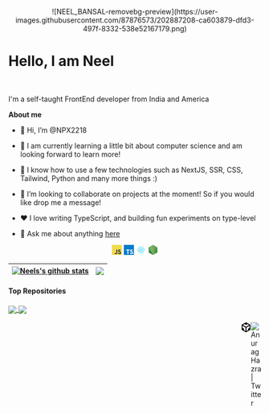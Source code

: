 
<!---
NPX2218/NPX2218 is a ✨ special ✨ repository because its `README.md` (this file) appears on your GitHub profile.
You can click the Preview link to take a look at your changes.
--->

<p align="center">![NEEL_BANSAL-removebg-preview](https://user-images.githubusercontent.com/87876573/202887208-ca603879-dfd3-497f-8332-538e52167179.png)
<h1>Hello, I am Neel</h1></a></p>

<br />

I'm a self-taught FrontEnd developer from India and America

**About me**

- 👋 Hi, I’m @NPX2218
- 👀 I am currently learning a little bit about computer science and am looking forward to learn more!
- 🌱 I know how to use a few technologies such as NextJS, SSR, CSS, Tailwind, Python and many more things :)
- 💞️ I’m looking to collaborate on projects at the moment! So if you would like drop me a message!

- ❤️ I love writing TypeScript, and building fun experiments on type-level

- 💬 Ask me about anything [here](https://github.com/NPX2218/NPX2218/issues)

<div align="center">
  

<code><img height="20" alt="javascript" src="https://raw.githubusercontent.com/github/explore/80688e429a7d4ef2fca1e82350fe8e3517d3494d/topics/javascript/javascript.png"></code>
<code><img height="20" alt="typescript" src="https://raw.githubusercontent.com/github/explore/80688e429a7d4ef2fca1e82350fe8e3517d3494d/topics/typescript/typescript.png"></code>
<code><img height="20" alt="react" src="https://raw.githubusercontent.com/github/explore/80688e429a7d4ef2fca1e82350fe8e3517d3494d/topics/react/react.png"></code>
<code><img height="20" alt="nodejs" src="https://raw.githubusercontent.com/github/explore/80688e429a7d4ef2fca1e82350fe8e3517d3494d/topics/nodejs/nodejs.png"></code>    
  </div>


| <a href="https://github.com/anuraghazra/github-readme-stats"><img align="center" src="https://github-readme-stats.vercel.app/api?username=NPX2218&show_icons=true&include_all_commits=true&theme=buefy&hide_border=true" alt="Neels's github stats" /></a> | <a href="https://github.com/anuraghazra/github-readme-stats"><img align="center" src="https://github-readme-stats.vercel.app/api/top-langs/?username=NPX2218&layout=compact&theme=buefy&hide_border=true" /></a> |
| ------------- | ------------- |

#### Top Repositories


<a href="https://github.com/anuraghazra/github-readme-stats">
  <img align="center" src="https://github-readme-stats.vercel.app/api/pin/?username=anuraghazra&repo=github-readme-stats&theme=buefy" />
</a>
<a href="https://github.com/anuraghazra/anuraghazra.github.io">
  <img align="center" src="https://github-readme-stats.vercel.app/api/pin/?username=anuraghazra&repo=anuraghazra.github.io&theme=buefy" />
</a>

<br />
<br />

<a href="https://twitter.com/anuraghazru">
  <img align="right" alt="Anurag Hazra | Twitter" width="21px" src="https://raw.githubusercontent.com/anuraghazra/anuraghazra/master/assets/twitter.svg" />
</a>
<a href="https://codesandbox.io/u/anuraghazra">
  <img align="right" alt="Anurag Hazra | CodeSandbox" width="20px" src="https://raw.githubusercontent.com/anuraghazra/anuraghazra/master/assets/codesandbox.svg" />
</a>


